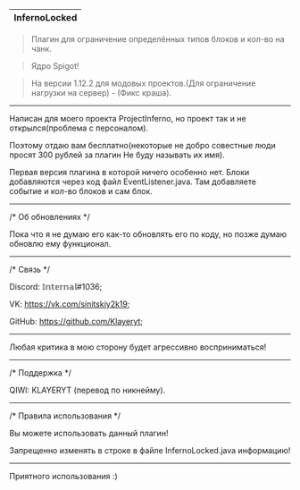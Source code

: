 |InfernoLocked|
|-------------|

> Плагин для ограничение определённых типов блоков и кол-во на чанк.

> Ядро Spigot!

> На версии 1.12.2 для модовых проектов.(Для ограничение нагрузки на сервер) - (Фикс краша).

------------------------------------------------------------------------------------------------------------------

Написан для моего проекта ProjectInferno, но проект так и не открылся(проблема с персоналом).

Поэтому отдаю вам бесплатно(некоторые не добро совестные люди просят 300 рублей за плагин Не буду называть их имя).

Первая версия плагина в которой ничего особенно нет. Блоки добавляются через код файл EventListener.java. Там добавляете событие и кол-во блоков и сам блок.

------------------------------------------------------------------------------------------------------------------------------------------------------------

/* Об обновлениях */

Пока что я не думаю его как-то обновлять его по коду, но позже думаю обновлю ему функционал.

----------------------------------------------------------------------------------------------------------

/* Связь */

Discord: 𝕀𝕟𝕥𝕖𝕣𝕟𝕒𝕝#1036;

VK: https://vk.com/sinitskiy2k19;

GitHub: https://github.com/Klayeryt;

----------------------------------------------------------------------------------------------------------

Любая критика в мою сторону будет агрессивно восприниматься!

----------------------------------------------------------------------------------------------------------

/* Поддержка */

QIWI: KLAYERYT (перевод по никнейму).

-----------------------------------------------------------------------------------------------------

/* Правила использования */

Вы можете использовать данный плагин!

Запрещенно изменять в строке в файле InfernoLocked.java информацию!

----------------------------------------------------------------------------------------------------

Приятного использования :)
